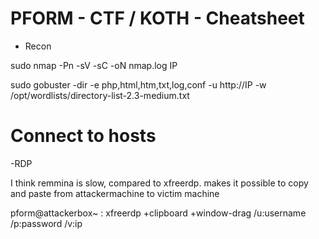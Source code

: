 # PFORM - CTF / KOTH - Cheatsheet

- Recon 

sudo nmap -Pn -sV -sC -oN nmap.log IP

sudo gobuster -dir -e php,html,htm,txt,log,conf -u http://IP -w /opt/wordlists/directory-list-2.3-medium.txt

# Connect to hosts

-RDP

I think remmina is slow, compared to xfreerdp.
makes it possible to copy and paste from attackermachine to victim machine

pform@attackerbox~ : xfreerdp +clipboard +window-drag /u:username /p:password /v:ip
